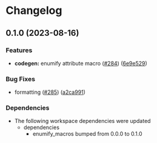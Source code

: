 # Changelog

## 0.1.0 (2023-08-16)


### Features

* **codegen:** enumify attribute macro ([#284](https://github.com/substrate-labs/substrate2/issues/284)) ([6e9e529](https://github.com/substrate-labs/substrate2/commit/6e9e52951ef58e3a9b897417fb844a7706762d06))


### Bug Fixes

* formatting ([#285](https://github.com/substrate-labs/substrate2/issues/285)) ([a2ca991](https://github.com/substrate-labs/substrate2/commit/a2ca9913bba0cd7ee6da29223f873aaf2e861c11))


### Dependencies

* The following workspace dependencies were updated
  * dependencies
    * enumify_macros bumped from 0.0.0 to 0.1.0
